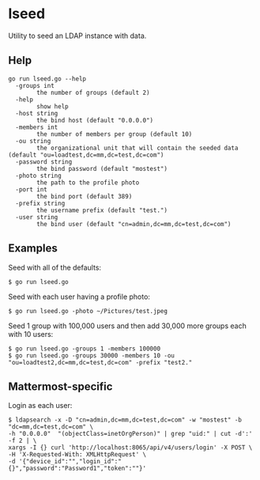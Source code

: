 # lseed

Utility to seed an LDAP instance with data.

## Help

```
go run lseed.go --help
  -groups int
    	the number of groups (default 2)
  -help
    	show help
  -host string
    	the bind host (default "0.0.0.0")
  -members int
    	the number of members per group (default 10)
  -ou string
    	the organizational unit that will contain the seeded data (default "ou=loadtest,dc=mm,dc=test,dc=com")
  -password string
    	the bind password (default "mostest")
  -photo string
    	the path to the profile photo
  -port int
    	the bind port (default 389)
  -prefix string
    	the username prefix (default "test.")
  -user string
    	the bind user (default "cn=admin,dc=mm,dc=test,dc=com")
```

## Examples

Seed with all of the defaults:
```
$ go run lseed.go
```

Seed with each user having a profile photo:
```
$ go run lseed.go -photo ~/Pictures/test.jpeg
```

Seed 1 group with 100,000 users and then add 30,000 more groups each with 10 users:
```
$ go run lseed.go -groups 1 -members 100000
$ go run lseed.go -groups 30000 -members 10 -ou "ou=loadtest2,dc=mm,dc=test,dc=com" -prefix "test2."
```

## Mattermost-specific

Login as each user:

```
$ ldapsearch -x -D "cn=admin,dc=mm,dc=test,dc=com" -w "mostest" -b "dc=mm,dc=test,dc=com" \
-h "0.0.0.0"  "(objectClass=inetOrgPerson)" | grep "uid:" | cut -d':' -f 2 | \
xargs -I {} curl 'http://localhost:8065/api/v4/users/login' -X POST \
-H 'X-Requested-With: XMLHttpRequest' \
-d '{"device_id":"","login_id":"{}","password":"Password1","token":""}'
```